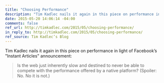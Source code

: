 ```yaml
---
title: "Choosing Performance"
description: "Tim Kadlec nails it again in this piece on performance in light of Facebook’s “Instant Articles” announcement."
date: 2015-05-20 14:06:14 -04:00
comments: false
ref_url: http://timkadlec.com/2015/05/choosing-performance/
in_reply_to: http://timkadlec.com/2015/05/choosing-performance/
ref_source: Tim Kadlec’s Blog
---
```


Tim Kadlec nails it again in this piece on performance in light of Facebook’s "Instant Articles" announcement:

> Is the web just inherently slow and destined to never be able to compete with the performance offered by a native platform? (Spoiler: No. No it is not.)